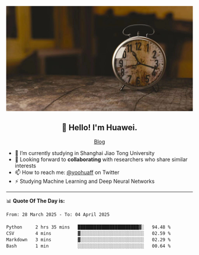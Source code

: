 <div align="center">
  <a href="https://github.com/JHW5981">
    <img src="./assets/background.jpg">
  </a>
</div>

<h2 align="center">👋 Hello! I'm Huawei.</h2>
<p align="center">
  <a href="https://blog.csdn.net/Edward__J?spm=1000.2115.3001.5343">Blog</a>
</p>


- 🔭 I’m currently studying in Shanghai Jiao Tong University
- 💬 Looking forward to **collaborating** with researchers who share similar interests
- 📫 How to reach me: [@yoohuaff](https://twitter.com/yoohuaff) on Twitter
- ⚡ Studying Machine Learning and Deep Neural Networks

-------
📊 **Quote Of The Day is:**
<!--START_SECTION:waka-->

```txt
From: 28 March 2025 - To: 04 April 2025

Python     2 hrs 35 mins   ███████████████████████▓░   94.48 %
CSV        4 mins          ▓░░░░░░░░░░░░░░░░░░░░░░░░   02.59 %
Markdown   3 mins          ▓░░░░░░░░░░░░░░░░░░░░░░░░   02.29 %
Bash       1 min           ░░░░░░░░░░░░░░░░░░░░░░░░░   00.64 %
```

<!--END_SECTION:waka-->
